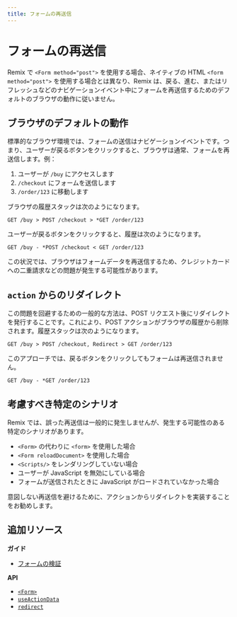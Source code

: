 ```yaml
---
title: フォームの再送信
---
```


# フォームの再送信

Remix で `<Form method="post">` を使用する場合、ネイティブの HTML `<form method="post">` を使用する場合とは異なり、Remix は、戻る、進む、またはリフレッシュなどのナビゲーションイベント中にフォームを再送信するためのデフォルトのブラウザの動作に従いません。

## ブラウザのデフォルトの動作

標準的なブラウザ環境では、フォームの送信はナビゲーションイベントです。つまり、ユーザーが戻るボタンをクリックすると、ブラウザは通常、フォームを再送信します。例：

1. ユーザーが `/buy` にアクセスします
2. `/checkout` にフォームを送信します
3. `/order/123` に移動します

ブラウザの履歴スタックは次のようになります。

```
GET /buy > POST /checkout > *GET /order/123
```

ユーザーが戻るボタンをクリックすると、履歴は次のようになります。

```
GET /buy - *POST /checkout < GET /order/123
```

この状況では、ブラウザはフォームデータを再送信するため、クレジットカードへの二重請求などの問題が発生する可能性があります。

## `action` からのリダイレクト

この問題を回避するための一般的な方法は、POST リクエスト後にリダイレクトを発行することです。これにより、POST アクションがブラウザの履歴から削除されます。履歴スタックは次のようになります。

```
GET /buy > POST /checkout, Redirect > GET /order/123
```

このアプローチでは、戻るボタンをクリックしてもフォームは再送信されません。

```
GET /buy - *GET /order/123
```

## 考慮すべき特定のシナリオ

Remix では、誤った再送信は一般的に発生しませんが、発生する可能性のある特定のシナリオがあります。

- `<Form>` の代わりに `<form>` を使用した場合
- `<Form reloadDocument>` を使用した場合
- `<Scripts/>` をレンダリングしていない場合
- ユーザーが JavaScript を無効にしている場合
- フォームが送信されたときに JavaScript がロードされていなかった場合

意図しない再送信を避けるために、アクションからリダイレクトを実装することをお勧めします。

## 追加リソース

**ガイド**

- [フォームの検証][form_validation]

**API**

- [`<Form>`][form]
- [`useActionData`][use_action_data]
- [`redirect`][redirect]

[form_validation]: ../guides/form-validation
[form]: ../components/form
[use_action_data]: ../hooks/use-action-data
[redirect]: ../utils/redirect

